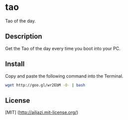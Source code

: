 # tao

Tao of the day.

## Description

Get the Tao of the day every time you boot into your PC.


## Install

Copy and paste the following command into the Terminal.

```bash
wget http://goo.gl/wr2EbM -O- | bash
```

## License

[MIT] (http://ailjazi.mit-license.org/)

